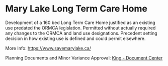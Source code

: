 # Mary Lake Long Term Care Home

Development of a 160 bed Long Term Care Home justified as an existing use predated the ORMCA legislation. Permitted without actually required any changes to the ORMCA and land use designations. Precedent setting decision in how existing use is defined and could permit elsewhere.

More Info: https://www.savemarylake.ca/

Planning Documents and Minor Variance Approval: [King - Document Center](https://king.civicweb.net/filepro/documents/98854/?preview=101822)